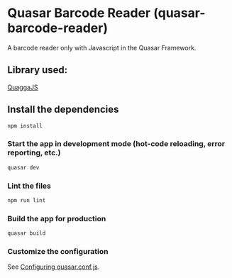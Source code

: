 # Quasar Barcode Reader (quasar-barcode-reader)

A barcode reader only with Javascript in the Quasar Framework.

## Library used:

[QuaggaJS](https://serratus.github.io/quaggaJS/)

## Install the dependencies
```bash
npm install
```

### Start the app in development mode (hot-code reloading, error reporting, etc.)
```bash
quasar dev
```

### Lint the files
```bash
npm run lint
```

### Build the app for production
```bash
quasar build
```

### Customize the configuration
See [Configuring quasar.conf.js](https://quasar.dev/quasar-cli/quasar-conf-js).
